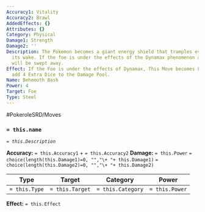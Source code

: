 ```yaml
---
Accuracy1: Vitality
Accuracy2: Brawl
AddedEffects: {}
Attributes: {}
Category: Physical
Damage1: Strength
Damage2: ''
Description: The Pokemon becomes a giant energy shield that tramples everything in
  its wake. If the foe is under the effects of the Dynamax phenomenon all its energy
  will be swept away.
Effect: If the Foe is under the effects of Dynamax, This Move becomes Lethal and you
  add 4 Extra Dice to the Damage Pool.
Name: Behemoth Bash
Power: 4
Target: Foe
Type: Steel
---
```


#PokeroleSRD/Moves

### `= this.name`
*`= this.Description`*

**Accuracy:** `= this.Accuracy1` + `= this.Accuracy2`
**Damage:** `= this.Power` `= choice(length(this.Damage1)=0, "","\+ "+ this.Damage1)` `= choice(length(this.Damage2)=0, "","\+ "+ this.Damage2)`

| Type          | Target          | Category          | Power          |
| ------------- | --------------- | ----------------  | -------------- |
| `= this.Type` | `= this.Target` | `= this.Category` | `= this.Power` | 

**Effect:** `= this.Effect`